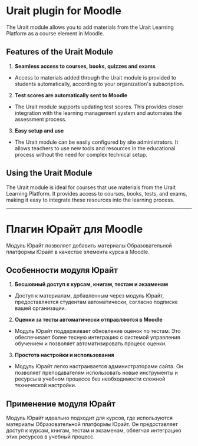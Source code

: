 # Urait plugin for Moodle 

The Urait module allows you to add materials from the Urait Learning Platform as a course element in Moodle.

## Features of the Urait Module 

1. **Seamless access to courses, books, quizzes and exams**
  - Access to materials added through the Urait module is provided to students automatically, according to your organization's subscription.

2. **Test scores are automatically sent to Moodle**
  - The Urait module supports updating test scores. This provides closer integration with the learning management system and automates the assessment process.

3. **Easy setup and use**
  - The Urait module can be easily configured by site administrators. It allows teachers to use new tools and resources in the educational process without the need for complex technical setup.

## Using the Urait Module 

The Urait module is ideal for courses that use materials from the Urait Learning Platform. It provides access to courses, books, tests, and exams, making it easy to integrate these resources into the learning process.


------------------------------------------------------


# Плагин Юрайт для Moodle

Модуль Юрайт позволяет добавить материалы Образовательной платформы Юрайт в качестве элемента курса в Moodle.

## Особенности модуля Юрайт

1. **Бесшовный доступ к курсам, книгам, тестам и экзаменам**
  - Доступ к материалам, добавленным через модуль Юрайт, предоставляется студентам автоматически, согласно подписке вашей организации.

2. **Оценки за тесты автоматически отправляются в Moodle**
  - Модуль Юрайт поддерживает обновление оценок по тестам. Это обеспечивает более тесную интеграцию с системой управления обучением и позволяет автоматизировать процесс оценки.

3. **Простота настройки и использования**
  - Модуль Юрайт легко настраивается администраторами сайта. Он позволяет преподавателям использовать новые инструменты и ресурсы в учебном процессе без необходимости сложной технической настройки.

## Применение модуля Юрайт

Модуль Юрайт идеально подходит для курсов, где используются материалы Образовательной платформы Юрайт. Он предоставляет доступ к курсам, книгам, тестам и экзаменам, облегчая интеграцию этих ресурсов в учебный процесс.
